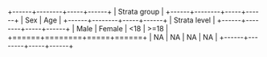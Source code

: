 +------+--------+-----+------+
| Strata group               |
+------+--------+-----+------+
| Sex           | Age        |
+------+--------+-----+------+
| Strata level               |
+------+--------+-----+------+
| Male | Female | <18 | >=18 |
+======+========+=====+======+
| NA   | NA     | NA  | NA   |
+------+--------+-----+------+ 

